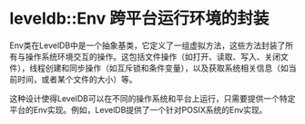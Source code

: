 # leveldb::Env 跨平台运行环境的封装

Env类在LevelDB中是一个抽象基类，它定义了一组虚拟方法，这些方法封装了所有与操作系统环境交互的操作。这包括文件操作（如打开、读取、写入、关闭文件），线程创建和同步操作（如互斥锁和条件变量），以及获取系统相关信息（如当前时间，或者某个文件的大小）等。

这种设计使得LevelDB可以在不同的操作系统和平台上运行，只需要提供一个特定平台的Env实现。例如，LevelDB提供了一个针对POSIX系统的Env实现。